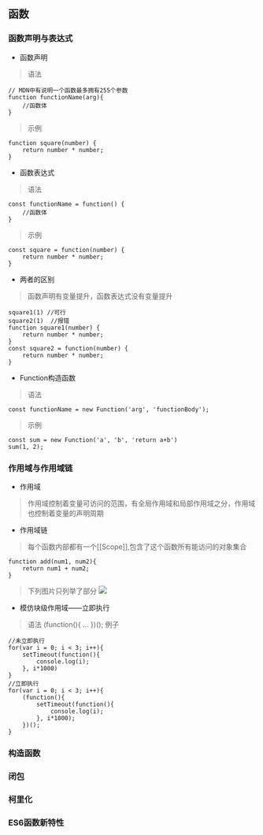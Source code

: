 ## 函数
### 函数声明与表达式
- 函数声明
> 语法
```
// MDN中有说明一个函数最多拥有255个参数
function functionName(arg){
    //函数体
}
```
> 示例
```
function square(number) {
    return number * number;
}
```
- 函数表达式
> 语法
```
const functionName = function() {
    //函数体
}
```
> 示例
```
const square = function(number) {
    return number * number;
}
```
- 两者的区别
> 函数声明有变量提升，函数表达式没有变量提升
```
square1(1) //可行
square2(1)  //报错
function square1(number) {
    return number * number;
}
const square2 = function(number) {
    return number * number;
}
```
- Function构造函数
> 语法
```
const functionName = new Function('arg', 'functionBody');
```
> 示例
```
const sum = new Function('a', 'b', 'return a+b')
sum(1, 2);
```
### 作用域与作用域链
- 作用域
> 作用域控制着变量可访问的范围，有全局作用域和局部作用域之分，作用域也控制着变量的声明周期
- 作用域链
> 每个函数内部都有一个[[Scope]],包含了这个函数所有能访问的对象集合
```
function add(num1, num2){
    return num1 + num2;
}
```
> 下列图片只列举了部分
![](http://7xnxzw.com1.z0.glb.clouddn.com/js%E4%BD%9C%E7%94%A8%E5%9F%9F%E9%93%BE_01.jpg)
- 模仿块级作用域——立即执行
> 语法
(function(){
    ...
})();
> 例子
```
//未立即执行
for(var i = 0; i < 3; i++){
    setTimeout(function(){
        console.log(i);
    }, i*1000)
}
//立即执行
for(var i = 0; i < 3; i++){
    (function(){
        setTimeout(function(){
            console.log(i);
        }, i*1000); 
    })();
}
```
### 构造函数
### 闭包
### 柯里化
### ES6函数新特性
